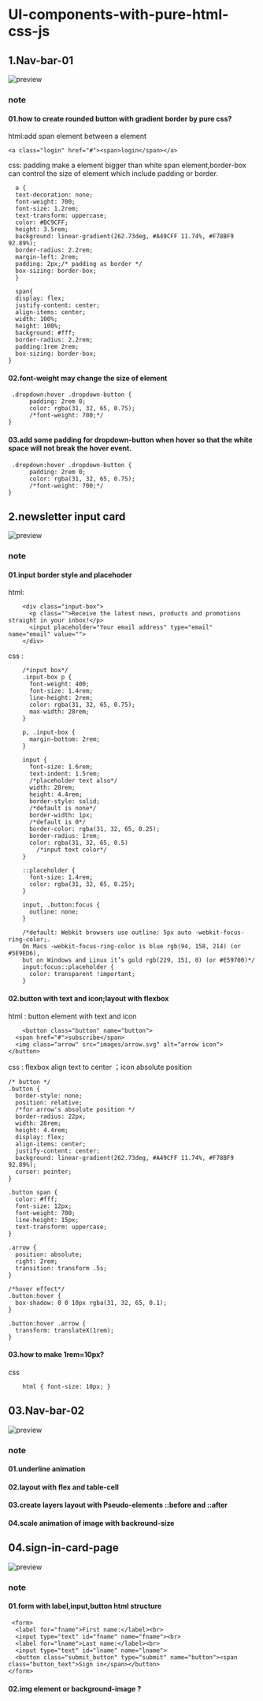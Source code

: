 # UI-components-with-pure-html-css-js

## 1.Nav-bar-01
![preview](https://github.com/designer-kevinxie/UI-components-with-pure-html-css/blob/master/nav-bar-01/images/nav-bar-01-preview.gif)

### note
#### 01.how to create rounded button with gradient border by pure css?
html:add span element between a element

    <a class="login" href="#"><span>login</span></a>
    
css: padding make a element bigger than white span element,border-box can control the size of element which include padding or border.

      a {
      text-decoration: none;
      font-weight: 700;
      font-size: 1.2rem;
      text-transform: uppercase;
      color: #BC9CFF;
      height: 3.5rem;
      background: linear-gradient(262.73deg, #A49CFF 11.74%, #F78BF9 92.89%);
      border-radius: 2.2rem;
      margin-left: 2rem;
      padding: 2px;/* padding as border */
      box-sizing: border-box;
      }

      span{
      display: flex;
      justify-content: center;
      align-items: center;
      width: 100%;
      height: 100%;
      background: #fff;
      border-radius: 2.2rem;
      padding:1rem 2rem;
      box-sizing: border-box;
    }
    
    
#### 02.font-weight may change the size of element
     .dropdown:hover .dropdown-button {
          padding: 2rem 0;
          color: rgba(31, 32, 65, 0.75);
          /*font-weight: 700;*/
    }
#### 03.add some padding for dropdown-button when hover so that the white space will not break the hover event.
     .dropdown:hover .dropdown-button {
          padding: 2rem 0;
          color: rgba(31, 32, 65, 0.75);
          /*font-weight: 700;*/
    }
## 2.newsletter input card
![preview](https://github.com/designer-kevinxie/UI-components-with-pure-html-css/blob/master/newsletter%20input%20card/images/preview.gif)
### note
#### 01.input border style and placehoder 
html:

        <div class="input-box">
          <p class="">Receive the latest news, products and promotions straight in your inbox!</p>
          <input placeholder="Your email address" type="email" name="email" value="">
        </div>
css :

        /*input box*/
        .input-box p {
          font-weight: 400;
          font-size: 1.4rem;
          line-height: 2rem;
          color: rgba(31, 32, 65, 0.75);
          max-width: 28rem;
        }

        p, .input-box {
          margin-bottom: 2rem;
        }

        input {
          font-size: 1.6rem;
          text-indent: 1.5rem;
          /*placeholder text also*/
          width: 28rem;
          height: 4.4rem;
          border-style: solid;
          /*default is none*/
          border-width: 1px;
          /*default is 0*/
          border-color: rgba(31, 32, 65, 0.25);
          border-radius: 1rem;
          color: rgba(31, 32, 65, 0.5)
            /*input text color*/
        }

        ::placeholder {
          font-size: 1.4rem;
          color: rgba(31, 32, 65, 0.25);
        }

        input, .button:focus {
          outline: none;
        }

        /*default: Webkit browsers use outline: 5px auto -webkit-focus-ring-color;.
        On Macs -webkit-focus-ring-color is blue rgb(94, 158, 214) (or #5E9ED6),
        but on Windows and Linux it’s gold rgb(229, 151, 0) (or #E59700)*/
        input:focus::placeholder {
          color: transparent !important;
        }
        
#### 02.button with text and icon;layout with flexbox 
html : button element with text and icon

        <button class="button" name="button">
      <span href="#">subscribe</span>
      <img class="arrow" src="images/arrow.svg" alt="arrow icon">
    </button>
    
css :  flexbox align text to center ；icon absolute position 

    /* button */
    .button {
      border-style: none;
      position: relative;
      /*for arrow's absolute position */
      border-radius: 22px;
      width: 28rem;
      height: 4.4rem;
      display: flex;
      align-items: center;
      justify-content: center;
      background: linear-gradient(262.73deg, #A49CFF 11.74%, #F78BF9 92.89%);
      cursor: pointer;
    }

    .button span {
      color: #fff;
      font-size: 12px;
      font-weight: 700;
      line-height: 15px;
      text-transform: uppercase;
    }

    .arrow {
      position: absolute;
      right: 2rem;
      transition: transform .5s;
    }

    /*hover effect*/
    .button:hover {
      box-shadow: 0 0 10px rgba(31, 32, 65, 0.1);
    }

    .button:hover .arrow {
      transform: translateX(1rem);
    }
#### 03.how to make 1rem=10px?
css

        html { font-size: 10px; }
        
        
## 03.Nav-bar-02
![preview](https://github.com/designer-kevinxie/UI-components-with-pure-html-css/blob/master/nav-bar-02/images/nav-bar-02-preview.gif)
### note
#### 01.underline animation
#### 02.layout with flex and table-cell
#### 03.create layers layout with Pseudo-elements ::before and ::after
#### 04.scale animation of image with backround-size


## 04.sign-in-card-page
![preview](https://github.com/designer-kevinxie/UI-components-with-pure-html-css-js/blob/master/sign-in-card-01/images/preview.gif)
### note
#### 01.form with label,input,button html structure
        
     <form>
      <label for="fname">First name:</label><br>
      <input type="text" id="fname" name="fname"><br>
      <label for="lname">Last name:</label><br>
      <input type="text" id="lname" name="lname">
      <button class="submit_button" type="submit" name="button"><span class="button_text">Sign in</span></button>
    </form>
        
#### 02.img element or background-image ?
